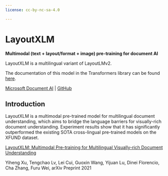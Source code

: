 ```yaml
---
license: cc-by-nc-sa-4.0

---
```


# LayoutXLM
**Multimodal (text + layout/format + image) pre-training for document AI**

LayoutXLM is a multilingual variant of LayoutLMv2.

The documentation of this model in the Transformers library can be found [here](https://huggingface.co/docs/transformers/model_doc/layoutxlm).

[Microsoft Document AI](https://www.microsoft.com/en-us/research/project/document-ai/) | [GitHub](https://github.com/microsoft/unilm/tree/master/layoutxlm)
## Introduction
LayoutXLM is a multimodal pre-trained model for multilingual document understanding, which aims to bridge the language barriers for visually-rich document understanding. Experiment results show that it has significantly outperformed the existing SOTA cross-lingual pre-trained models on the XFUND dataset.

[LayoutXLM: Multimodal Pre-training for Multilingual Visually-rich Document Understanding](https://arxiv.org/abs/2104.08836)

Yiheng Xu, Tengchao Lv, Lei Cui, Guoxin Wang, Yijuan Lu, Dinei Florencio, Cha Zhang, Furu Wei, arXiv Preprint 2021